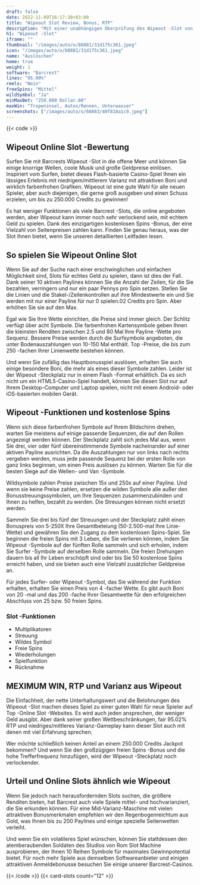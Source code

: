 ```yaml
---
draft: false
date: 2022-11-09T16:17:38+03:00
title: "Wipeout Slot Review, Bonus, RTP"
description: "Mit einer unabhängigen Überprüfung des Wipeout -Slot von Barcrest können Sie kostenlos oder echtes Geld spielen und hier einen Bonus erhalten!"
h1: "Wipeout -Slot"
iframe: ""
thumbnail: "/images/auto/o/88881/31d175c361.jpeg"
icon: "/images/auto/o/88881/31d175c361.jpeg"
name: "Auslöschen"
home: true
weight: 1
software: "Barcrest"
lines: "95.00%"
reels: "Nein"
freeSpins: "Mittel"
wildSymbol: "Ja"
minMaxBet: "250.000 Dollar.00"
maxWin: "Tropeninsel, Autos/Rennen, Unterwasser"
screenshots: ["/images/auto/o/88883/40f818a1c9.jpeg"]
---
```


{{< code >}}<h2>Wipeout Online Slot -Bewertung</h2><p>Surfen Sie mit Barcrests Wipeout -Slot in die offene Meer und können Sie einige knorrige Wellen, coole Musik und große Geldpreise einlösen. Inspiriert vom Surfen, bietet dieses Flash-basierte Casino-Spiel Ihnen ein lässiges Erlebnis mit niedrigem/mittlerem Varianz mit attraktiven Boni und wirklich farbenfrohen Grafiken. Wipeout ist eine gute Wahl für alle neuen Spieler, aber auch diejenigen, die gerne groß ausgeben und einen Schuss erzielen, um bis zu 250.000 Credits zu gewinnen!</p><p>Es hat weniger Funktionen als viele Barcrest -Slots, die online angeboten werden, aber Wipeout kann immer noch sehr verlockend sein, mit echtem Geld zu spielen. Dank des einzigartigen kostenlosen Spins -Bonus, der eine Vielzahl von Seitenpreisen zahlen kann. Finden Sie genau heraus, was der Slot Ihnen bietet, wenn Sie unseren detaillierten Leitfaden lesen.</p><h2>So spielen Sie Wipeout Online Slot</h2><p>Wenn Sie auf der Suche nach einer erschwinglichen und einfachen Möglichkeit sind, Slots für echtes Geld zu spielen, dann ist dies der Fall. Dank seiner 10 aktiven Paylines können Sie die Anzahl der Zeilen, für die Sie bezahlen, verringern und nur ein paar Pennys pro Spin setzen. Stellen Sie die Linien und die Stakel-/Zeilenkontrollen auf ihre Mindestwerte ein und Sie werden mit nur einer Payline für nur 0 spielen.02 Credits pro Spin. Aber erhöhen Sie sie auf den Max.</p><p>Egal wie Sie Ihre Wette einrichten, die Preise sind immer gleich. Der Schlitz verfügt über acht Symbole. Die farbenfrohen Kartensymbole geben Ihnen die kleinsten Renditen zwischen 2.5 und 80 Mal Ihre Payline -Wette pro Sequenz. Bessere Preise werden durch die Surfsymbole angeboten, die unter Bodenauszahlungen von 10-150 Mal enthält. Top -Preise, die bis zum 250 -fachen Ihrer Linienwette bestehen können.</p><p>Und wenn Sie zufällig das Hauptbonusspiel auslösen, erhalten Sie auch einige besondere Boni, die mehr als eines dieser Symbole zahlen. Leider ist der Wipeout -Steckplatz nur in einem Flash -Format erhältlich. Da es sich nicht um ein HTML5-Casino-Spiel handelt, können Sie diesen Slot nur auf Ihrem Desktop-Computer und Laptop spielen, nicht mit einem Android- oder iOS-basierten mobilen Gerät.</p><h2>Wipeout -Funktionen und kostenlose Spins</h2><p>Wenn sich diese farbenfrohen Symbole auf Ihrem Bildschirm drehen, warten Sie meistens auf einige passende Sequenzen, die auf den Rollen angezeigt werden können. Der Steckplatz zahlt sich jedes Mal aus, wenn Sie drei, vier oder fünf übereinstimmende Symbole nacheinander auf einer aktiven Payline ausrichten. Da die Auszahlungen nur von links nach rechts vergeben werden, muss jede passende Sequenz bei der ersten Rolle von ganz links beginnen, um einen Preis auslösen zu können. Warten Sie für die besten Siege auf die Wellen- und Van -Symbole.</p><p>Wildsymbole zahlen Preise zwischen 15x und 250x auf einer Payline. Und wenn sie keine Preise zahlen, ersetzen die wilden Symbole alle außer den Bonusstreuungssymbolen, um Ihre Sequenzen zusammenzubinden und Ihnen zu helfen, bezahlt zu werden. Die Streuungen können nicht ersetzt werden.</p><p>Sammeln Sie drei bis fünf der Streuungen und der Steckplatz zahlt einen Bonuspreis von 5-250X Ihre Gesamtbeteiung (50-2.500-mal Ihre Linie-Wette) und gewähren Sie den Zugang zu dem kostenlosen Spins-Spiel. Sie beginnen die freien Spins mit 3 Leben, die Sie verlieren können, indem Sie Wipeout -Symbole auf der fünften Rolle sammeln und sich erholen, indem Sie Surfer -Symbole auf derselben Rolle sammeln. Die freien Drehungen dauern bis all Ihr Leben erschöpft sind oder bis Sie 50 kostenlose Spins erreicht haben, und sie bieten auch eine Vielzahl zusätzlicher Geldpreise an.</p><p>Für jedes Surfer- oder Wipeout -Symbol, das Sie während der Funktion erhalten, erhalten Sie einen Preis von 4 -facher Wette. Es gibt auch Boni von 20 -mal und das 200 -fache Ihrer Gesamtwette für den erfolgreichen Abschluss von 25 bzw. 50 freien Spins.</p><h3>
Slot -Funktionen</h3><ul>
<li></span>
Multiplikatoren</li>
<li></span>
Streuung</li>
<li></span>
Wildes Symbol</li>
<li></span>
Freie Spins</li>
<li></span>
Wiederholungen</li>
<li></span>
Spielfunktion</li>
<li></span>
Rücknahme</li></ul><h2>MEXIMUM WIN, RTP und Varianz aus Wipeout</h2><p>Die Einfachheit, der nette Unterhaltungswert und die Belohnungen des Wipeout -Slot machen dieses Spiel zu einer guten Wahl für neue Spieler auf Top -Online Slot -Websites. Es wird auch jeden ansprechen, der weniger Geld ausgibt. Aber dank seiner großen Wettbeschränkungen, fair 95.02% RTP und niedriges/mittleres Varianz-Gameplay kann dieser Slot auch mit denen mit viel Erfahrung sprechen.</p><p>Wer möchte schließlich keinen Anteil an einem 250.000 Credits Jackpot bekommen? Und wenn Sie den großzügigen freien Spins -Bonus und die hohe Trefferfrequenz hinzufügen, wird der Wipeout -Steckplatz noch verlockender.</p><h2>Urteil und Online Slots ähnlich wie Wipeout</h2><p>Wenn Sie jedoch nach herausfordernden Slots suchen, die größere Renditen bieten, hat Barcrest auch viele Spiele mittel- und hochvarianziert, die Sie erkunden können. Für eine Mid-Varianz-Maschine mit vielen attraktiven Bonusmerkmalen empfehlen wir den Regenbogenreichtum aus Gold, was Ihnen bis zu 200 Paylines und einige spezielle Seitenwetten verleiht.</p><p>Und wenn Sie ein volatileres Spiel wünschen, können Sie stattdessen den atemberaubenden Soldaten des Studios von Rom Slot Machine ausprobieren, der Ihnen 10 Reihen Symbole für maximales Gewinnpotential bietet. Für noch mehr Spiele aus demselben Softwareanbieter und einigen attraktiven Anmeldebonusse besuchen Sie einige unserer Barcrest-Casinos.</p>{{< /code >}}
 {{< card-slots count="12" >}}